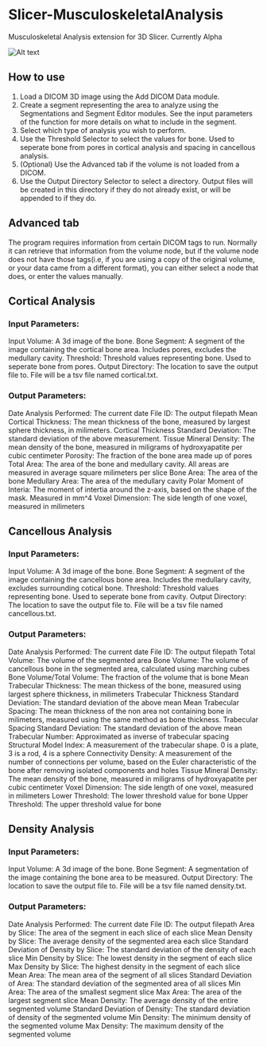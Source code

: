 # Slicer-MusculoskeletalAnalysis
Musculoskeletal Analysis extension for 3D Slicer. Currently Alpha

![Alt text](/MusculoskeletalAnalysis/Resources/Icons/Screenshot.png?raw=true)

## How to use
1. Load a DICOM 3D image using the Add DICOM Data module.
2. Create a segment representing the area to analyze using the Segmentations and Segment Editor modules. See the input parameters of the function for more details on what to include in the segment.
3. Select which type of analysis you wish to perform.
4. Use the Threshold Selector to select the values for bone. Used to seperate bone from pores in cortical analysis and spacing in cancellous analysis.
5. (Optional) Use the Advanced tab if the volume is not loaded from a DICOM.
6. Use the Output Directory Selector to select a directory. Output files will be created in this directory if they do not already exist, or will be appended to if they do.

## Advanced tab
The program requires information from certain DICOM tags to run. Normally it can retrieve that information from the volume node, but if the volume node does not have those tags(i.e, if you are using a copy of the original volume, or your data came from a different format), you can either select a node that does, or enter the values manually.


## Cortical Analysis
### Input Parameters:
Input Volume: A 3d image of the bone.
Bone Segment: A segment of the image containing the cortical bone area. Includes pores, excludes the medullary cavity.
Threshold: Threshold values representing bone. Used to seperate bone from pores.
Output Directory: The location to save the output file to. File will be a tsv file named cortical.txt. 

### Output Parameters:
Date Analysis Performed: The current date
File ID: The output filepath
Mean Cortical Thickness: The mean thickness of the bone, measured by largest sphere thickness, in milimeters.
Cortical Thickness Standard Deviation: The standard deviation of the above measurement.
Tissue Mineral Density: The mean density of the bone, measured in miligrams of hydroxyapatite per cubic centimeter
Porosity: The fraction of the bone area made up of pores
Total Area: The area of the bone and medullary cavity. All areas are measured in average square milimeters per slice
Bone Area: The area of the bone
Medullary Area: The area of the medullary cavity
Polar Moment of Interia: The moment of intertia around the z-axis, based on the shape of the mask. Measured in mm^4
Voxel Dimension: The side length of one voxel, measured in milimeters


## Cancellous Analysis
### Input Parameters:
Input Volume: A 3d image of the bone.
Bone Segment: A segment of the image containing the cancellous bone area. Includes the medullary cavity, excludes surrounding cotical bone.
Threshold: Threshold values representing bone. Used to seperate bone from cavity.
Output Directory: The location to save the output file to. File will be a tsv file named cancellous.txt.


### Output Parameters:
Date Analysis Performed: The current date
File ID: The output filepath
Total Volume: The volume of the segmented area
Bone Volume: The volume of cancellous bone in the segmented area, calculated using marching cubes
Bone Volume/Total Volume: The fraction of the volume that is bone
Mean Trabecular Thickness: The mean thickess of the bone, measured using largest sphere thickness, in milimeters
Trabecular Thickness Standard Deviation: The standard deviation of the above mean
Mean Trabecular Spacing: The mean thickness of the non area not containing bone in milimeters, measured using the same method as bone thickness.
Trabecular Spacing Standard Deviation: The standard deviation of the above mean
Trabecular Number: Approximated as inverse of trabecular spacing
Structural Model Index: A measurement of the trabecular shape. 0 is a plate, 3 is a rod, 4 is a sphere
Connectivity Density: A measurement of the number of connections per volume, based on the Euler characteristic of the bone after removing isolated components and holes
Tissue Mineral Density: The mean density of the bone, measured in miligrams of hydroxyapatite per cubic centimeter
Voxel Dimension: The side length of one voxel, measured in milimeters
Lower Threshold: The lower threshold value for bone
Upper Threshold: The upper threshold value for bone

## Density Analysis
### Input Parameters:
Input Volume: A 3d image of the bone.
Bone Segment: A segmentation of the image containing the bone area to be measured.
Output Directory: The location to save the output file to. File will be a tsv file named density.txt.

### Output Parameters:
Date Analysis Performed: The current date
File ID: The output filepath
Area by Slice: The area of the segment in each slice of each slice
Mean Density by Slice: The average density of the segmented area each slice
Standard Deviation of Density by Slice: The standard deviation of the density of each slice
Min Density by Slice: The lowest density in the segment of each slice
Max Density by Slice: The highest density in the segment of each slice
Mean Area: The mean area of the segment of all slices
Standard Deviation of Area: The standard deviation of the segmented area of all slices
Min Area: The area of the smallest segment slice
Max Area: The area of the largest segment slice
Mean Density: The average density of the entire segmented volume
Standard Deviation of Density: The standard deviation of density of the segmented volume
Min Density: The minimum density of the segmented volume
Max Density: The maximum density of the segmented volume


